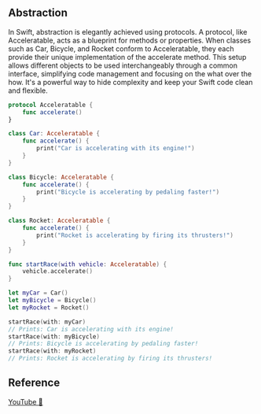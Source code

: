 ## Abstraction

In Swift, abstraction is elegantly achieved using protocols. A protocol, like Acceleratable, acts as a blueprint for methods or properties. When classes such as Car, Bicycle, and Rocket conform to Acceleratable, they each provide their unique implementation of the accelerate method. This setup allows different objects to be used interchangeably through a common interface, simplifying code management and focusing on the what over the how. It's a powerful way to hide complexity and keep your Swift code clean and flexible.

```swift
protocol Acceleratable {
    func accelerate()
}

class Car: Acceleratable {
    func accelerate() {
        print("Car is accelerating with its engine!")
    }
}

class Bicycle: Acceleratable {
    func accelerate() {
        print("Bicycle is accelerating by pedaling faster!")
    }
}

class Rocket: Acceleratable {
    func accelerate() {
        print("Rocket is accelerating by firing its thrusters!")
    }
}

func startRace(with vehicle: Acceleratable) {
    vehicle.accelerate()
}

let myCar = Car()
let myBicycle = Bicycle()
let myRocket = Rocket()

startRace(with: myCar) 
// Prints: Car is accelerating with its engine!
startRace(with: myBicycle)
// Prints: Bicycle is accelerating by pedaling faster!
startRace(with: myRocket)
// Prints: Rocket is accelerating by firing its thrusters!
```

## Reference

[YouTube 👀](https://youtube.com/shorts/N4A6_-1eL2g?feature=share)